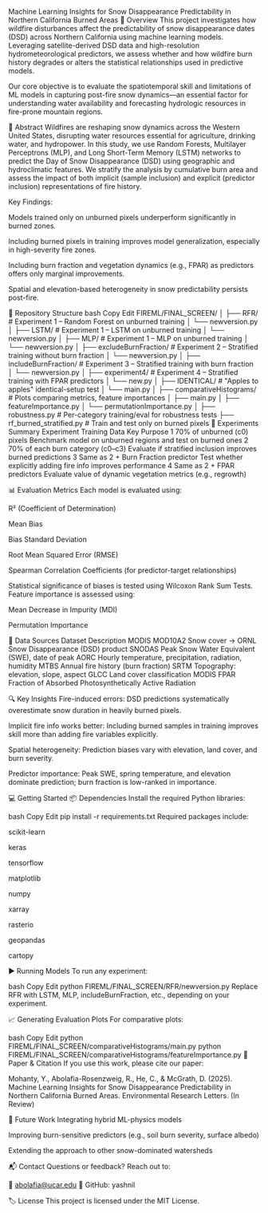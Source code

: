 Machine Learning Insights for Snow Disappearance Predictability in Northern California Burned Areas
🌲 Overview
This project investigates how wildfire disturbances affect the predictability of snow disappearance dates (DSD) across Northern California using machine learning models. Leveraging satellite-derived DSD data and high-resolution hydrometeorological predictors, we assess whether and how wildfire burn history degrades or alters the statistical relationships used in predictive models.

Our core objective is to evaluate the spatiotemporal skill and limitations of ML models in capturing post-fire snow dynamics—an essential factor for understanding water availability and forecasting hydrologic resources in fire-prone mountain regions.

📘 Abstract
Wildfires are reshaping snow dynamics across the Western United States, disrupting water resources essential for agriculture, drinking water, and hydropower. In this study, we use Random Forests, Multilayer Perceptrons (MLP), and Long Short-Term Memory (LSTM) networks to predict the Day of Snow Disappearance (DSD) using geographic and hydroclimatic features. We stratify the analysis by cumulative burn area and assess the impact of both implicit (sample inclusion) and explicit (predictor inclusion) representations of fire history.

Key Findings:

Models trained only on unburned pixels underperform significantly in burned zones.

Including burned pixels in training improves model generalization, especially in high-severity fire zones.

Including burn fraction and vegetation dynamics (e.g., FPAR) as predictors offers only marginal improvements.

Spatial and elevation-based heterogeneity in snow predictability persists post-fire.

📁 Repository Structure
bash
Copy
Edit
FIREML/FINAL_SCREEN/
│
├── RFR/                        # Experiment 1 – Random Forest on unburned training
│   └── newversion.py
│
├── LSTM/                       # Experiment 1 – LSTM on unburned training
│   └── newversion.py
│
├── MLP/                        # Experiment 1 – MLP on unburned training
│   └── newversion.py
│
├── excludeBurnFraction/       # Experiment 2 – Stratified training without burn fraction
│   └── newversion.py
│
├── includeBurnFraction/       # Experiment 3 – Stratified training with burn fraction
│   └── newversion.py
│
├── experiment4/               # Experiment 4 – Stratified training with FPAR predictors
│   └── new.py
│
├── IDENTICAL/                 # "Apples to apples" identical-setup test
│   └── main.py
│
├── comparativeHistograms/    # Plots comparing metrics, feature importances
│   ├── main.py
│   ├── featureImportance.py
│   └── permutationImportance.py
│
├── robustness.py             # Per-category training/eval for robustness tests
├── rf_burned_stratified.py   # Train and test only on burned pixels
🧪 Experiments Summary
Experiment	Training Data	Key Purpose
1	70% of unburned (c0) pixels	Benchmark model on unburned regions and test on burned ones
2	70% of each burn category (c0–c3)	Evaluate if stratified inclusion improves burned predictions
3	Same as 2 + Burn Fraction predictor	Test whether explicitly adding fire info improves performance
4	Same as 2 + FPAR predictors	Evaluate value of dynamic vegetation metrics (e.g., regrowth)

📊 Evaluation Metrics
Each model is evaluated using:

R² (Coefficient of Determination)

Mean Bias

Bias Standard Deviation

Root Mean Squared Error (RMSE)

Spearman Correlation Coefficients (for predictor-target relationships)

Statistical significance of biases is tested using Wilcoxon Rank Sum Tests. Feature importance is assessed using:

Mean Decrease in Impurity (MDI)

Permutation Importance

📡 Data Sources
Dataset	Description
MODIS MOD10A2	Snow cover → ORNL Snow Disappearance (DSD) product
SNODAS	Peak Snow Water Equivalent (SWE), date of peak
AORC	Hourly temperature, precipitation, radiation, humidity
MTBS	Annual fire history (burn fraction)
SRTM	Topography: elevation, slope, aspect
GLCC	Land cover classification
MODIS FPAR	Fraction of Absorbed Photosynthetically Active Radiation

🔍 Key Insights
Fire-induced errors: DSD predictions systematically overestimate snow duration in heavily burned pixels.

Implicit fire info works better: Including burned samples in training improves skill more than adding fire variables explicitly.

Spatial heterogeneity: Prediction biases vary with elevation, land cover, and burn severity.

Predictor importance: Peak SWE, spring temperature, and elevation dominate prediction; burn fraction is low-ranked in importance.

💻 Getting Started
📦 Dependencies
Install the required Python libraries:

bash
Copy
Edit
pip install -r requirements.txt
Required packages include:

scikit-learn

keras

tensorflow

matplotlib

numpy

xarray

rasterio

geopandas

cartopy

▶️ Running Models
To run any experiment:

bash
Copy
Edit
python FIREML/FINAL_SCREEN/RFR/newversion.py
Replace RFR with LSTM, MLP, includeBurnFraction, etc., depending on your experiment.

📈 Generating Evaluation Plots
For comparative plots:

bash
Copy
Edit
python FIREML/FINAL_SCREEN/comparativeHistograms/main.py
python FIREML/FINAL_SCREEN/comparativeHistograms/featureImportance.py
📑 Paper & Citation
If you use this work, please cite our paper:

Mohanty, Y., Abolafia-Rosenzweig, R., He, C., & McGrath, D. (2025). Machine Learning Insights for Snow Disappearance Predictability in Northern California Burned Areas. Environmental Research Letters. (In Review)

🧠 Future Work
Integrating hybrid ML-physics models

Improving burn-sensitive predictors (e.g., soil burn severity, surface albedo)

Extending the approach to other snow-dominated watersheds

📬 Contact
Questions or feedback? Reach out to:

📧 abolafia@ucar.edu
🔗 GitHub: yashnil

🏷 License
This project is licensed under the MIT License.